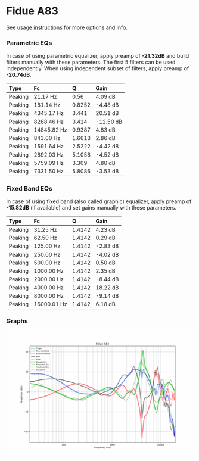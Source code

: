 # Fidue A83
See [usage instructions](https://github.com/jaakkopasanen/AutoEq#usage) for more options and info.

### Parametric EQs
In case of using parametric equalizer, apply preamp of **-21.32dB** and build filters manually
with these parameters. The first 5 filters can be used independently.
When using independent subset of filters, apply preamp of **-20.74dB**.

| Type    | Fc          |      Q | Gain      |
|:--------|:------------|:-------|:----------|
| Peaking | 21.17 Hz    | 0.56   | 4.09 dB   |
| Peaking | 181.14 Hz   | 0.8252 | -4.48 dB  |
| Peaking | 4345.17 Hz  | 3.441  | 20.51 dB  |
| Peaking | 8268.46 Hz  | 3.414  | -12.50 dB |
| Peaking | 14845.82 Hz | 0.9387 | 4.83 dB   |
| Peaking | 843.00 Hz   | 1.6613 | 2.86 dB   |
| Peaking | 1591.64 Hz  | 2.5222 | -4.42 dB  |
| Peaking | 2892.03 Hz  | 5.1058 | -4.52 dB  |
| Peaking | 5759.09 Hz  | 3.309  | 4.80 dB   |
| Peaking | 7331.50 Hz  | 5.8086 | -3.53 dB  |

### Fixed Band EQs
In case of using fixed band (also called graphic) equalizer, apply preamp of **-15.82dB**
(if available) and set gains manually with these parameters.

| Type    | Fc          |      Q | Gain     |
|:--------|:------------|:-------|:---------|
| Peaking | 31.25 Hz    | 1.4142 | 4.23 dB  |
| Peaking | 62.50 Hz    | 1.4142 | 0.29 dB  |
| Peaking | 125.00 Hz   | 1.4142 | -2.83 dB |
| Peaking | 250.00 Hz   | 1.4142 | -4.02 dB |
| Peaking | 500.00 Hz   | 1.4142 | 0.50 dB  |
| Peaking | 1000.00 Hz  | 1.4142 | 2.35 dB  |
| Peaking | 2000.00 Hz  | 1.4142 | -8.44 dB |
| Peaking | 4000.00 Hz  | 1.4142 | 18.22 dB |
| Peaking | 8000.00 Hz  | 1.4142 | -9.14 dB |
| Peaking | 16000.01 Hz | 1.4142 | 6.18 dB  |

### Graphs
![](./Fidue%20A83.png)